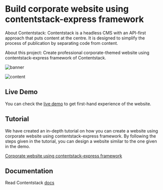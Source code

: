 # Build corporate website using contentstack-express framework

About Contentstack: Contentstack is a headless CMS with an API-first approach that puts content at the centre. It is designed to simplify the process of publication by separating code from content.

About this project: Create professional corporate-themed website using contentstack-express framework of Contentstack.


![banner](https://api.contentstack.io/v2/uploads/5928230ab9de65fe44bf8660/download "banner.png")

![content](https://api.contentstack.io/v2/uploads/59282326df52ae9f576f232a/download "content.png")


## Live Demo

You can check the [live demo](http://csexcorporatetheme.builtapp.io/) to get first-hand experience of the website.


## Tutorial

We have created an in-depth tutorial on how you can create a website using corporate website using contentstack-express framework. By following the steps given in the tutorial, you can design a website similar to the one given in the demo.

[Corporate website using contentstack-express framework](https://www.contentstack.com/docs/example-apps/build-a-corporate-website-using-contentstack-express-framework)


## Documentation

Read Contentstack [docs](https://www.contentstack.com/docs/)